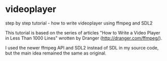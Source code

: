 # videoplayer
step by step tutorial - how to write videoplayer using ffmpeg and SDL2 

This tutorial is based on the series of articles "How to Write a Video Player in
Less Than 1000 Lines" wrotten by Dranger (http://dranger.com/ffmpeg/). 

I used the newer ffmpeg API and SDL2 instead of SDL in my source code, but the main idea remained the same as original.
